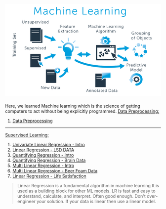 ![png](images/ml_image.png)
---
Here, we learned Machine learning which is the science of getting computers to act without being explicitly programmed.
[Data Preprocessing:](https://github.com/cliferraren/Machine-Learning/tree/master/Data%20PreProcessing)

 1. [Data Preprocessing](https://github.com/cliferraren/Machine-Learning/blob/master/Data%20PreProcessing/Data%20Preprocessing.ipynb)
---
[Supervised Learning:](https://github.com/cliferraren/Machine-Learning/tree/master/Supervised)
 1. [Univariate Linear Regression - Intro](https://github.com/cliferraren/Machine-Learning/blob/master/Supervised/Univariate_Linear_Regression.ipynb)
 2. [Linear Regression - LSD DATA](https://github.com/cliferraren/Machine-Learning/blob/master/Supervised/LinearRegression_LSD_DATA.ipynb)
 3. [Quantifying Regression - Intro](https://github.com/cliferraren/Machine-Learning/blob/master/Supervised/Quantifying_Regression.ipynb)
 4. [Quantifying Regression - Brain Data](https://github.com/cliferraren/Machine-Learning/blob/master/Supervised/Quantifying%20Linear%20Regression_Brain.ipynb)
 5. [Multi Linear Regression - Intro](https://github.com/cliferraren/Machine-Learning/blob/master/Supervised/MultiVariate%20Linear%20Regression.ipynb)
 6. [Multi Linear Regression - Beer Foam Data](https://github.com/cliferraren/Machine-Learning/blob/master/Supervised/MultiLinear%20Regression%20-%20Beer.ipynb)
 7. [Linear Regression - Life Satisfaction](https://github.com/cliferraren/Machine-Learning/blob/master/Supervised/LifeSatisfaction_vs_Income.ipynb)
> Linear Regression is a fundamental algorithm in machine learning
> It is used as a building block for other ML models.
> LR is fast and easy to understand, calculate, and interpret.
> Often good enough. Don't over-engineer your solution. If your data is linear then use a linear model.


 

